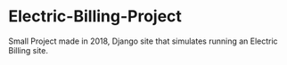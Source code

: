# Electric-Billing-Project
Small Project made in 2018, Django site that simulates running an Electric Billing site.
